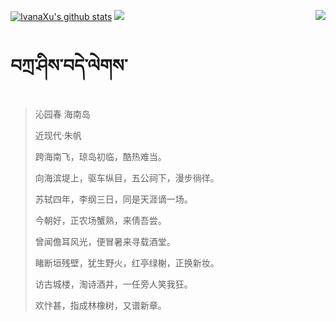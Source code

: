 [![IvanaXu's github stats](https://github-readme-stats.vercel.app/api?username=IvanaXu&show_icons=true&theme=vue-dark)](https://github.com/anuraghazra/github-readme-stats)
<img align="right" src="https://github-readme-stats.vercel.app/api/top-langs/?username=IvanaXu&langs_count=7&theme=graywhite" />
<img src="https://github-readme-stats.vercel.app/api/wakatime?username=IvanaXu&layout=compact&langs_count=6&theme=vue-dark&&custom_title=Programming Times(Jul 29 2021-)" />
# བཀྲ་ཤིས་བདེ་ལེགས་
> 沁园春 海南岛
>
> 近现代·朱帆
>
> 跨海南飞，琼岛初临，酷热难当。
> 
> 向海滨堤上，驱车纵目，五公祠下，漫步徜徉。
> 
> 苏轼四年，李纲三日，同是天涯谪一场。
> 
> 今朝好，正农场蟹熟，来倩吾尝。
> 
> 曾闻儋耳风光，便冒暑来寻载酒堂。
> 
> 睹断垣残壁，犹生野火，红亭绿榭，正换新妆。
> 
> 访古城楼，淘诗酒井，一任旁人笑我狂。
> 
> 欢忭甚，指成林橡树，又谱新章。
